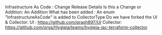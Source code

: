Infrastructure As Code : Change Release Details
Is this a Change or Addition: An Addition
What has been added : An enum "InfrastructureAsCode" is added to CollectorType
Do we have forked the UI & Collector:
UI : https://github.com/prash897/UI
Collector: https://github.com/orgs/Hygieia/teams/hygieia-iac-terraform-collector
